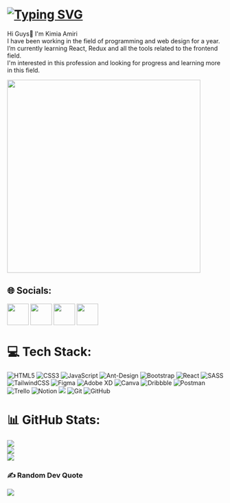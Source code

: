 # <a href="https://git.io/typing-svg"><img src="https://readme-typing-svg.herokuapp.com?font=Fira+Code&weight=500&size=25&pause=1000&color=FF3466&width=435&separator=%3C&lines=Hello%2C+Welcome+To+My+page+;)%3CI'm+Kimia+Amiri%3C+Junior+Front-end+Developer" alt="Typing SVG" /></a>
Hi Guys👋 I'm Kimia Amiri<br>I have been working in the field of programming and web design for a year. <br>I’m currently learning React, Redux and all the tools related to the frontend field.<br>I'm interested in this profession and looking for progress and learning more in this field.

<img src="https://media.giphy.com/media/L1R1tvI9svkIWwpVYr/giphy.gif" width="450" align="center" >

## 🌐 Socials:
 <a href="https://www.linkedin.com/in/kimiaamiri/"><img height="50" src="https://www.vectorlogo.zone/logos/linkedin/linkedin-tile.svg"></a>
 <a href="https://instagram.com/imkimiw"><img height="50" src="https://www.vectorlogo.zone/logos/instagram/instagram-icon.svg"></a>
 <a href="https://dribbble.com/Kimia_Amiri"><img height="50" src="https://www.vectorlogo.zone/logos/dribbble/dribbble-icon.svg"></a>
 <a href="#"><img height="50" src="https://www.vectorlogo.zone/logos/twitter/twitter-tile.svg"></a>
 
# 💻 Tech Stack:
![HTML5](https://img.shields.io/badge/html5-%23E34F26.svg?style=flat&logo=html5&logoColor=white) ![CSS3](https://img.shields.io/badge/css3-%231572B6.svg?style=flat&logo=css3&logoColor=white) ![JavaScript](https://img.shields.io/badge/javascript-%23323330.svg?style=flat&logo=javascript&logoColor=%23F7DF1E) ![Ant-Design](https://img.shields.io/badge/-AntDesign-%230170FE?style=flat&logo=ant-design&logoColor=white) ![Bootstrap](https://img.shields.io/badge/bootstrap-%23563D7C.svg?style=flat&logo=bootstrap&logoColor=white) ![React](https://img.shields.io/badge/react-%2320232a.svg?style=flat&logo=react&logoColor=%2361DAFB) ![SASS](https://img.shields.io/badge/SASS-hotpink.svg?style=flat&logo=SASS&logoColor=white) ![TailwindCSS](https://img.shields.io/badge/tailwindcss-%2338B2AC.svg?style=flat&logo=tailwind-css&logoColor=white) 	![Figma](https://img.shields.io/badge/figma-%23F24E1E.svg?style=flat&logo=figma&logoColor=white) ![Adobe XD](https://img.shields.io/badge/Adobe%20XD-470137?style=flat&logo=Adobe%20XD&logoColor=#FF61F6) ![Canva](https://img.shields.io/badge/Canva-%2300C4CC.svg?style=flat&logo=Canva&logoColor=white) ![Dribbble](https://img.shields.io/badge/Dribbble-EA4C89?style=flat&logo=dribbble&logoColor=white) ![Postman](https://img.shields.io/badge/Postman-FF6C37?style=flat&logo=postman&logoColor=white) ![Trello](https://img.shields.io/badge/Trello-%23026AA7.svg?style=flat&logo=Trello&logoColor=white) ![Notion](https://img.shields.io/badge/Notion-%23000000.svg?style=flat&logo=notion&logoColor=white)
<img src="https://img.shields.io/badge/-Visual%20Studio%20Code-23A9F2?style=flat-square&logo=Visual%20Studio%20Code&logoColor=white"/>
![Git](https://img.shields.io/badge/-Git-black?style=flat-square&logo=git)
![GitHub](https://img.shields.io/badge/-GitHub-181717?style=flat-square&logo=github)
# 📊 GitHub Stats:
![](https://github-readme-stats.vercel.app/api?username=kimamiri&theme=midnight-purple&hide_border=false&include_all_commits=false&count_private=false)<br/>
![](https://github-readme-streak-stats.herokuapp.com/?user=kimamiri&theme=midnight-purple&hide_border=false)<br/>
![](https://github-readme-stats.vercel.app/api/top-langs/?username=kimamiri&theme=midnight-purple&hide_border=false&include_all_commits=false&count_private=false&layout=compact)


### ✍️ Random Dev Quote
![](https://quotes-github-readme.vercel.app/api?type=horizontal&theme=dark)



<!-- Proudly created with GPRM ( https://gprm.itsvg.in ) -->

